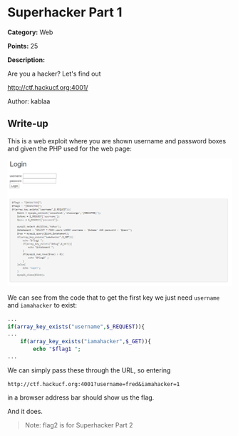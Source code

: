 # Superhacker Part 1
**Category:** Web

**Points:** 25

**Description:**

Are you a hacker? Let's find out

http://ctf.hackucf.org:4001/

Author: kablaa

## Write-up
This is a web exploit where you are shown username and password boxes and given the PHP used for the web page:

![Opening page](opening_page.png)

We can see from the code that to get the first key we just need `username` and `iamahacker` to exist:
```php
...
if(array_key_exists("username",$_REQUEST)){
...
    if(array_key_exists("iamahacker",$_GET)){
        echo "$flag1 ";
...
```  

We can simply pass these through the URL, so entering
```
http://ctf.hackucf.org:4001?username=fred&iamahacker=1
``` 
in a browser address bar should show us the flag.

And it does.

> Note: flag2 is for Superhacker Part 2
